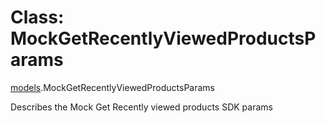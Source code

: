 # Class: MockGetRecentlyViewedProductsParams

[models](../wiki/models).MockGetRecentlyViewedProductsParams

Describes the Mock Get Recently viewed products SDK params
